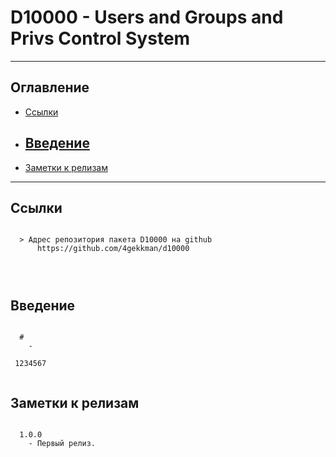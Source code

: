 # D10000 - Users and Groups and Privs Control System
---
## Оглавление

  - [Ссылки](#link1)
  - [Введение](#link2)
	- 
  - [Заметки к релизам](#link100)

---

## Ссылки <a id="link1"></a>
```

  > Адрес репозитория пакета D10000 на github
      https://github.com/4gekkman/d10000

	
			
```

## Введение <a id="link2"></a>
```

  # 
    - 
 
 1234567
 
```
## Заметки к релизам <a id="link100"></a>
```

  1.0.0
    - Первый релиз.

```










